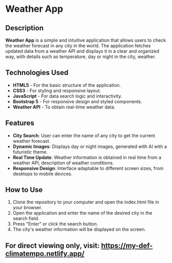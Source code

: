 # Weather App

## Description

**Weather App** is a simple and intuitive application that allows users to check the weather forecast in any city in the world. The application fetches updated data from a weather API and displays it in a clear and organized way, with details such as temperature, day or night in the city, weather.

## Technologies Used

- **HTML5** - For the basic structure of the application.
- **CSS3** - For styling and responsive layout.
- **JavaScript** - For data search logic and interactivity.
- **Bootstrap 5** - For responsive design and styled components.
- **Weather API** - To obtain real-time weather data.

## Features

- **City Search**: User can enter the name of any city to get the current weather forecast.
- **Dynamic Images**: Displays day or night images, generated with AI with a futuristic theme.
- **Real Time Update**: Weather information is obtained in real time from a weather API, description of weather conditions.
- **Responsive Design**: Interface adaptable to different screen sizes, from desktops to mobile devices.

## How to Use

1. Clone the repository to your computer and open the index.html file in your browser.
2. Open the application and enter the name of the desired city in the search field.
3. Press "Enter" or click the search button.
4. The city's weather information will be displayed on the screen.


## For direct viewing only, visit: https://my-def-climatempo.netlify.app/
